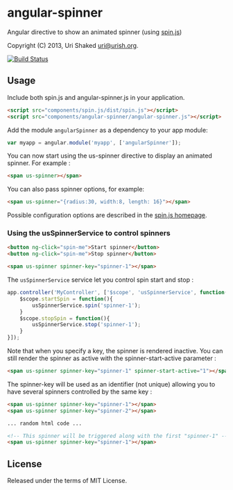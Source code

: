 # angular-spinner

Angular directive to show an animated spinner (using [spin.js](http://fgnass.github.io/spin.js/))

Copyright (C) 2013, Uri Shaked <uri@urish.org>.

[![Build Status](https://travis-ci.org/urish/angular-spinner.png?branch=master)](https://travis-ci.org/urish/angular-spinner)

## Usage

Include both spin.js and angular-spinner.js in your application.

```html
<script src="components/spin.js/dist/spin.js"></script>
<script src="components/angular-spinner/angular-spinner.js"></script>
```

Add the module `angularSpinner` as a dependency to your app module:

```js
var myapp = angular.module('myapp', ['angularSpinner']);
```

You can now start using the us-spinner directive to display an animated
spinner. For example :

```html
<span us-spinner></span>
```

You can also pass spinner options, for example:

```html
<span us-spinner="{radius:30, width:8, length: 16}"></span>
```

Possible configuration options are described in the [spin.js homepage](http://fgnass.github.io/spin.js/).

### Using the usSpinnerService to control spinners

```html
<button ng-click="spin-me">Start spinner</button>
<button ng-click="spin-me">Stop spinner</button>

<span us-spinner spinner-key="spinner-1"></span>
```

The `usSpinnerService` service let you control spin start and stop :

```js
app.controller('MyController', ['$scope', 'usSpinnerService', function($scope, usSpinnerService){
    $scope.startSpin = function(){
        usSpinnerService.spin('spinner-1');
    }
    $scope.stopSpin = function(){
        usSpinnerService.stop('spinner-1');
    }
}]);
```

Note that when you specify a key, the spinner is rendered inactive.
You can still render the spinner as active with the spinner-start-active parameter :
```html
<span us-spinner spinner-key="spinner-1" spinner-start-active="1"></span>
```

The spinner-key will be used as an identifier (not unique) allowing you to have several spinners controlled by the same key :

```html
<span us-spinner spinner-key="spinner-1"></span>
<span us-spinner spinner-key="spinner-2"></span>

... random html code ...

<!-- This spinner will be triggered along with the first "spinner-1" -->
<span us-spinner spinner-key="spinner-1"></span>
```

## License

Released under the terms of MIT License.

